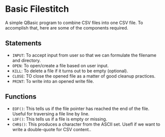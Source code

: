 # Basic Filestitch
A simple QBasic program to combine CSV files into one CSV file. To accomplish that, here are some of the components required.

## Statements
- `INPUT`: To accept input from user so that we can formulate the filename and directory.
- `OPEN`: To open/create a file based on user input.
- `KILL`: To delete a file if it turns out to be empty (optional).
- `CLOSE`: TO close the opened file as a matter of good cleanup practices.
- `PRINT`: To write into an opened write file.

## Functions
- `EOF()`: This tells us if the file pointer has reached the end of the file. Useful for traversing a file line by line.
- `LOF()`: This tells us if a file is empty or missing.
- `CHR$()`: This produces a character from the ASCII set. Usefl if we want to write a double-quote for CSV content..
